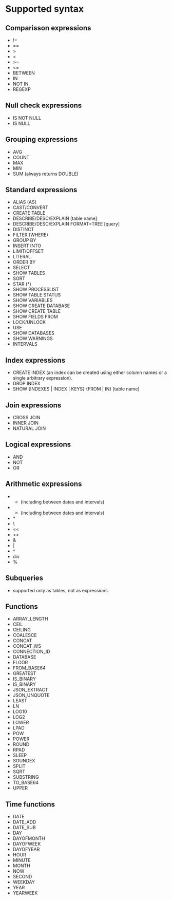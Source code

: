 # Supported syntax

## Comparisson expressions

* !=
* ==
* &gt;
* &lt;
* &gt;=
* &lt;=
* BETWEEN
* IN
* NOT IN
* REGEXP

## Null check expressions

* IS NOT NULL
* IS NULL

## Grouping expressions

* AVG
* COUNT
* MAX
* MIN
* SUM \(always returns DOUBLE\)

## Standard expressions

* ALIAS \(AS\)
* CAST/CONVERT
* CREATE TABLE
* DESCRIBE/DESC/EXPLAIN \[table name\]
* DESCRIBE/DESC/EXPLAIN FORMAT=TREE \[query\]
* DISTINCT
* FILTER \(WHERE\)
* GROUP BY
* INSERT INTO
* LIMIT/OFFSET
* LITERAL
* ORDER BY
* SELECT
* SHOW TABLES
* SORT
* STAR \(\*\)
* SHOW PROCESSLIST
* SHOW TABLE STATUS
* SHOW VARIABLES
* SHOW CREATE DATABASE
* SHOW CREATE TABLE
* SHOW FIELDS FROM
* LOCK/UNLOCK
* USE
* SHOW DATABASES
* SHOW WARNINGS
* INTERVALS

## Index expressions

* CREATE INDEX \(an index can be created using either column names or a single arbitrary expression\).
* DROP INDEX
* SHOW {INDEXES \| INDEX \| KEYS} {FROM \| IN} \[table name\]

## Join expressions

* CROSS JOIN
* INNER JOIN
* NATURAL JOIN

## Logical expressions

* AND
* NOT
* OR

## Arithmetic expressions

* + \(including between dates and intervals\)
* - \(including between dates and intervals\)
* \*
* \
* &lt;&lt;
* &gt;&gt;
* &
* \|
* ^
* div
* %

## Subqueries

* supported only as tables, not as expressions.

## Functions

* ARRAY\_LENGTH
* CEIL
* CEILING
* COALESCE
* CONCAT
* CONCAT\_WS
* CONNECTION\_ID
* DATABASE
* FLOOR
* FROM\_BASE64
* GREATEST
* IS\_BINARY
* IS\_BINARY
* JSON\_EXTRACT
* JSON\_UNQUOTE
* LEAST
* LN
* LOG10
* LOG2
* LOWER
* LPAD
* POW
* POWER
* ROUND
* RPAD
* SLEEP
* SOUNDEX
* SPLIT
* SQRT
* SUBSTRING
* TO\_BASE64
* UPPER

## Time functions

* DATE
* DATE\_ADD
* DATE\_SUB
* DAY
* DAYOFMONTH
* DAYOFWEEK
* DAYOFYEAR
* HOUR
* MINUTE
* MONTH
* NOW
* SECOND
* WEEKDAY
* YEAR
* YEARWEEK

